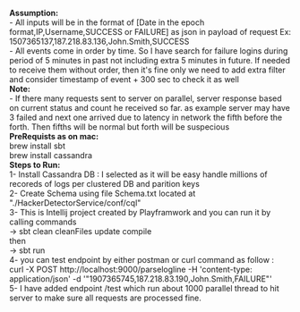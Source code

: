 <b>Assumption:</b>
<br />
    - All inputs will be in the format of [Date in the epoch format,IP,Username,SUCCESS or FAILURE] as json in payload of request Ex: 1507365137,187.218.83.136,John.Smith,SUCCESS
    <br />
    - All events come in order by time. So I have search for failure logins during period of 5 minutes in past not including extra 5 minutes in future. If needed to receive them without order, then it's fine only we need to add extra filter and consider timestamp of event + 300 sec to check it as well
    <br /> 
<b>Note:</b>
<br />
    - If there many requests sent to server on parallel, server response based on current status and count he received so far.
    as example server may have 3 failed and next one arrived due to latency in network the fifth before the forth. 
    Then fifths will be normal but forth will be suspecious
   <br /> 
<b>PreRequists as on mac:</b>
<br /> 
      brew install sbt
      <br /> 
      brew install cassandra
      <br /> 
<b>Steps to Run:</b>
  <br /> 
  1- Install Cassandra DB : I selected as it will be easy handle millions of recoreds of logs per clustered DB and parition keys
  <br /> 
  2- Create Schema using file Schema.txt located at "./HackerDetectorService/conf/cql"
  <br /> 
  3- This is Intellij project created by Playframwork and you can run it by calling commands
  <br /> 
    -> sbt clean cleanFiles update compile
    <br /> 
    then
    <br /> 
    -> sbt run
    <br /> 
  4- you can test endpoint by either postman or curl command as follow :
    <br /> 
    curl -X POST http://localhost:9000/parselogline -H 'content-type: application/json' -d '"1907365745,187.218.83.190,John.Smith,FAILURE"'
    <br /> 
  5- I have added endpoint /test which run about 1000 parallel thread to hit server to make sure all requests are processed fine.<br /> 
